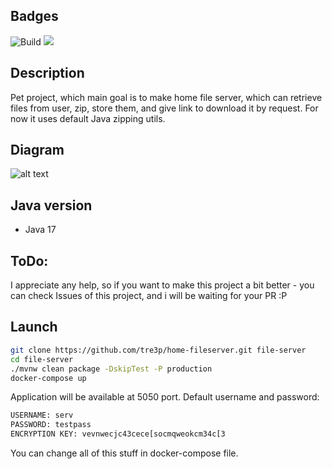 ## Badges

![Build](https://github.com/tre3p/home-fileserver/actions/workflows/build.yml/badge.svg)
<a href="https://codeclimate.com/github/tre3p/home-fileserver/maintainability"><img src="https://api.codeclimate.com/v1/badges/d1d0ffd23c3814c5a71a/maintainability" /></a>

## Description

Pet project, which main goal is to make home file server, which can retrieve files from user, zip, store them, and give link to download it by request. For now it uses default Java zipping utils.

## Diagram

![alt text](https://github.com/tre3p/home-fileserver/blob/main/diagram.png?raw=true)

## Java version

* Java 17

## ToDo:

I appreciate any help, so if you want to make this project a bit better - you can check Issues of this project, and i will be waiting for your PR :P

## Launch

```sh
git clone https://github.com/tre3p/home-fileserver.git file-server
cd file-server
./mvnw clean package -DskipTest -P production
docker-compose up
```

Application will be available at 5050 port. Default username and password:

```sh
USERNAME: serv
PASSWORD: testpass
ENCRYPTION KEY: vevnwecjc43cece[socmqweokcm34c[3
```

You can change all of this stuff in docker-compose file.
